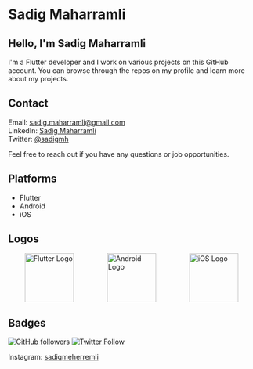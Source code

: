 # Sadig Maharramli

## Hello, I'm Sadig Maharramli

I'm a Flutter developer and I work on various projects on this GitHub account. You can browse through the repos on my profile and learn more about my projects.

## Contact

Email: sadig.maharramli@gmail.com  
LinkedIn: [Sadig Maharramli](linkedin-link)  
Twitter: [@sadigmh](twitter-link)

Feel free to reach out if you have any questions or job opportunities.

## Platforms

- Flutter
- Android
- iOS

## Logos

<div style="display:flex; justify-content: space-around;">
  <img src="https://tech.pelmorex.com/wp-content/uploads/2020/10/flutter.png" alt="Flutter Logo" width="100">
  <img src="https://res.cloudinary.com/practicaldev/image/fetch/s--H40ocFOu--/c_limit%2Cf_auto%2Cfl_progressive%2Cq_auto%2Cw_880/https://res.cloudinary.com/nedy123/image/upload/v1560565889/Screenshot_2019-06-15_at_3.28.03_AM_hij9sw.png" alt="Android Logo" width="100">
  <img src="https://static.vecteezy.com/system/resources/thumbnails/021/496/368/small/ios-icon-logo-software-phone-apple-symbol-with-name-black-design-mobile-illustration-free-vector.jpg" alt="iOS Logo" width="100">
</div>

## Badges



[![GitHub followers](https://img.shields.io/github/followers/sadigmh?style=social)](https://github.com/sadiqmeherremli)
[![Twitter Follow](https://img.shields.io/twitter/follow/sadigmh?style=social)](https://twitter.com/sadiqmeherremli)

Instagram: [sadiqmeherremli](https://instagram.com/meherremle)

